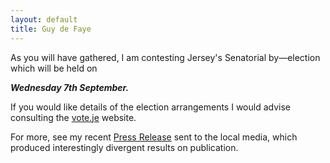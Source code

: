 ```yaml
---
layout: default
title: Guy de Faye
---
```


<div class="foreword centered" markdown="1">

As you will have gathered, I am contesting Jersey's Senatorial
by&mdash;election which will be held on

<strong><em>Wednesday 7th September.</em></strong>

If you would like details of the election arrangements I would advise
consulting the <a href="https://vote.je">vote.je</a> website.

For more, see my recent <a href="/press-release">Press Release</a> sent to the
local media, which produced interestingly divergent results on publication.
</div>
